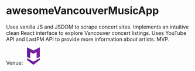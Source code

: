 # awesomeVancouverMusicApp

Uses vanilla JS and JSDOM to scrape concert sites. Implements an intuitive clean React interface to explore Vancouver concert listings. Uses YouTube API and LastFM API to provide more information about artists. MVP.


Venue:
![alt text](https://github.com/adam-p/markdown-here/raw/master/src/common/images/icon48.png "Logo Title Text 1")
